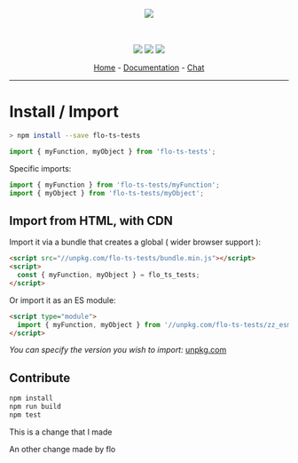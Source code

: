 <p align="center">
    <img src="https://user-images.githubusercontent.com/6702424/80216211-00ef5280-863e-11ea-81de-59f3a3d4b8e4.png">  
</p>
<p align="center">
    <i></i>
    <br>
    <br>
    <img src="https://github.com/cahuzacf/flo-ts-tests/workflows/ci/badge.svg">
    <img src="https://img.shields.io/bundlephobia/minzip/flo-ts-tests">
    <img src="https://img.shields.io/npm/dw/flo-ts-tests">
</p>
<p align="center">
  <a href="https://github.com/cahuzacf/flo-ts-tests">Home</a>
  -
  <a href="https://github.com/cahuzacf/flo-ts-tests">Documentation</a>
  -
  <a href="https://gitter.im/flo-ts-tests/">Chat</a>
</p>

---

# Install / Import

```bash
> npm install --save flo-ts-tests
```
```typescript
import { myFunction, myObject } from 'flo-ts-tests'; 
```

Specific imports:

```typescript
import { myFunction } from 'flo-ts-tests/myFunction';
import { myObject } from 'flo-ts-tests/myObject';
```

## Import from HTML, with CDN

Import it via a bundle that creates a global ( wider browser support ):  

```html
<script src="//unpkg.com/flo-ts-tests/bundle.min.js"></script>
<script>
  const { myFunction, myObject } = flo_ts_tests;
</script>
```

Or import it as an ES module:  

```html
<script type="module">
  import { myFunction, myObject } from '//unpkg.com/flo-ts-tests/zz_esm/index.js';
</script>
```

*You can specify the version you wish to import:* [unpkg.com](https://unpkg.com)
    
## Contribute

```bash
npm install
npm run build
npm test
```

This is a change that I made

An other change made by flo
